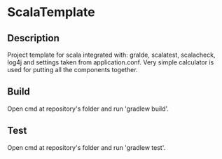 # ScalaTemplate
## Description
Project template for scala integrated with: gralde, scalatest, scalacheck, log4j and settings taken from application.conf.
Very simple calculator is used for putting all the components together.
## Build
Open cmd at repository's folder and run 'gradlew build'.
## Test
Open cmd at repository's folder and run 'gradlew test'.
